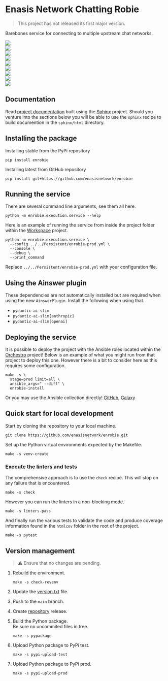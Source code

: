# Enasis Network Chatting Robie

> This project has not released its first major version.

Barebones service for connecting to multiple upstream chat networks.

<a href="https://pypi.org/project/enrobie"><img src="https://enasisnetwork.github.io/enrobie/badges/pypi.png"></a><br>
<a href="https://enasisnetwork.github.io/enrobie/validate/flake8.txt"><img src="https://enasisnetwork.github.io/enrobie/badges/flake8.png"></a><br>
<a href="https://enasisnetwork.github.io/enrobie/validate/pylint.txt"><img src="https://enasisnetwork.github.io/enrobie/badges/pylint.png"></a><br>
<a href="https://enasisnetwork.github.io/enrobie/validate/ruff.txt"><img src="https://enasisnetwork.github.io/enrobie/badges/ruff.png"></a><br>
<a href="https://enasisnetwork.github.io/enrobie/validate/mypy.txt"><img src="https://enasisnetwork.github.io/enrobie/badges/mypy.png"></a><br>
<a href="https://enasisnetwork.github.io/enrobie/validate/yamllint.txt"><img src="https://enasisnetwork.github.io/enrobie/badges/yamllint.png"></a><br>
<a href="https://enasisnetwork.github.io/enrobie/validate/pytest.txt"><img src="https://enasisnetwork.github.io/enrobie/badges/pytest.png"></a><br>
<a href="https://enasisnetwork.github.io/enrobie/validate/coverage.txt"><img src="https://enasisnetwork.github.io/enrobie/badges/coverage.png"></a><br>
<a href="https://enasisnetwork.github.io/enrobie/validate/sphinx.txt"><img src="https://enasisnetwork.github.io/enrobie/badges/sphinx.png"></a><br>

## Documentation
Read [project documentation](https://enasisnetwork.github.io/enrobie/sphinx)
built using the [Sphinx](https://www.sphinx-doc.org/) project.
Should you venture into the sections below you will be able to use the
`sphinx` recipe to build documention in the `sphinx/html` directory.

## Installing the package
Installing stable from the PyPi repository
```
pip install enrobie
```
Installing latest from GitHub repository
```
pip install git+https://github.com/enasisnetwork/enrobie
```

## Running the service
There are several command line arguments, see them all here.
```
python -m enrobie.execution.service --help
```
Here is an example of running the service from inside the project folder
within the [Workspace](https://github.com/enasisnetwork/workspace) project.
```
python -m enrobie.execution.service \
  --config ../../Persistent/enrobie-prod.yml \
  --console \
  --debug \
  --print_command
```
Replace `../../Persistent/enrobie-prod.yml` with your configuration file.

## Using the Ainswer plugin
These dependencies are not automatically installed but are required when
using the new `AinswerPlugin`. Install the following when using that.
- `pydantic-ai-slim`
- `pydantic-ai-slim[anthropic]`
- `pydantic-ai-slim[openai]`

## Deploying the service
It is possible to deploy the project with the Ansible roles located within
the [Orchestro](https://github.com/enasisnetwork/orchestro) project! Below
is an example of what you might run from that project to deploy this one.
However there is a bit to consider here as this requires some configuration.
```
make -s \
  stage=prod limit=all \
  ansible_args=" --diff" \
  enrobie-install
```
Or you may use the Ansible collection directly!
[GitHub](https://github.com/enasisnetwork/ansible-projects),
[Galaxy](https://galaxy.ansible.com/ui/repo/published/enasisnetwork/projects)

## Quick start for local development
Start by cloning the repository to your local machine.
```
git clone https://github.com/enasisnetwork/enrobie.git
```
Set up the Python virtual environments expected by the Makefile.
```
make -s venv-create
```

### Execute the linters and tests
The comprehensive approach is to use the `check` recipe. This will stop on
any failure that is encountered.
```
make -s check
```
However you can run the linters in a non-blocking mode.
```
make -s linters-pass
```
And finally run the various tests to validate the code and produce coverage
information found in the `htmlcov` folder in the root of the project.
```
make -s pytest
```

## Version management
> :warning: Ensure that no changes are pending.

1. Rebuild the environment.
   ```
   make -s check-revenv
   ```

1. Update the [version.txt](enrobie/version.txt) file.

1. Push to the `main` branch.

1. Create [repository](https://github.com/enasisnetwork/enrobie) release.

1. Build the Python package.<br>Be sure no uncommited files in tree.
   ```
   make -s pypackage
   ```

1. Upload Python package to PyPi test.
   ```
   make -s pypi-upload-test
   ```

1. Upload Python package to PyPi prod.
   ```
   make -s pypi-upload-prod
   ```
